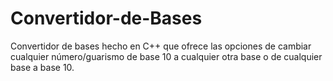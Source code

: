 # Convertidor-de-Bases
Convertidor de bases hecho en C++ que ofrece las opciones de cambiar cualquier número/guarismo de base 10 a cualquier otra base o de cualquier base a base 10.
